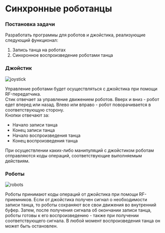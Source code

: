 # Синхронные роботанцы
### Постановка задачи
Разработать программы для роботов и джойстика, реализующие следующий функционал:

1) Запись танца на роботах
2) Синхронное воспроизведение роботами танца

### Джойстик


![joystick](https://github.com/user-attachments/assets/ffd9b0b4-d89d-44dc-b5d4-c92591a5a00e)

Управление роботами будет осуществляться с джойстика при помощи RF-передатчика. \
Стик отвечает за управление движением роботов. Вверх и вниз - робот едет вперед или назад. Влево или вправо - робот поворачивается в соответствующую сторону. \
Кнопки отвечают за:
- Начало записи танца
- Конец записи танца
- Начало воспроизведения танца
- Конец воспроизведения танца

При осуществлении каких-либо манипуляций с джойстиком роботам отправляются коды операций, соответствующие выполняемым действиям.

### Роботы

![robots](https://github.com/user-attachments/assets/a5c7daa3-43d7-4271-81f4-0d51d3c47b58)

Роботы принимают коды операций от джойстика при помощи RF-приемников. 
Если от джойстика получен сигнал о необходимости записи танца, то роботы сохраняют все свои движения во внутренний буфер. Затем, после получения сигнала об окончании
записи танца, роботы готовы к его воспроизведению - также при получении соответствующего сигнала. В любой момент воспроизведения танца он может быть остановлен.
